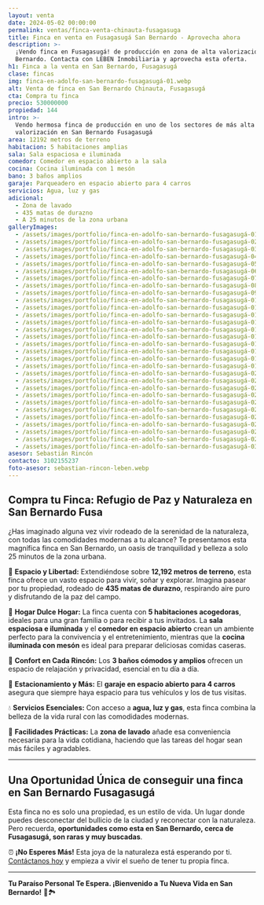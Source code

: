 ```yaml
---
layout: venta
date: 2024-05-02 00:00:00
permalink: ventas/finca-venta-chinauta-fusagasuga
title: Finca en venta en Fusagasugá San Bernardo - Aprovecha ahora
description: >-
  ¡Vendo finca en Fusagasugá! de producción en zona de alta valorización en San
  Bernardo. Contacta con LEBEN Inmobiliaria y aprovecha esta oferta.
h1: Finca a la venta en San Bernardo, Fusagasugá
clase: fincas
img: finca-en-adolfo-san-bernardo-fusagasugá-01.webp
alt: Venta de finca en San Bernardo Chinauta, Fusagasugá
cta: Compra tu finca
precio: 530000000
propiedad: 144
intro: >-
  Vendo hermosa finca de producción en uno de los sectores de más alta
  valorización en San Bernardo Fusagasugá
area: 12192 metros de terreno
habitacion: 5 habitaciones amplias
sala: Sala espaciosa e iluminada
comedor: Comedor en espacio abierto a la sala
cocina: Cocina iluminada con 1 mesón
bano: 3 baños amplios
garaje: Parqueadero en espacio abierto para 4 carros
servicios: Agua, luz y gas
adicional:
  - Zona de lavado
  - 435 matas de durazno
  - A 25 minutos de la zona urbana
galleryImages:
  - /assets/images/portfolio/finca-en-adolfo-san-bernardo-fusagasugá-01.webp
  - /assets/images/portfolio/finca-en-adolfo-san-bernardo-fusagasugá-02.webp
  - /assets/images/portfolio/finca-en-adolfo-san-bernardo-fusagasugá-03.webp
  - /assets/images/portfolio/finca-en-adolfo-san-bernardo-fusagasugá-04.webp
  - /assets/images/portfolio/finca-en-adolfo-san-bernardo-fusagasugá-05.webp
  - /assets/images/portfolio/finca-en-adolfo-san-bernardo-fusagasugá-06.webp
  - /assets/images/portfolio/finca-en-adolfo-san-bernardo-fusagasugá-07.webp
  - /assets/images/portfolio/finca-en-adolfo-san-bernardo-fusagasugá-08.webp
  - /assets/images/portfolio/finca-en-adolfo-san-bernardo-fusagasugá-09.webp
  - /assets/images/portfolio/finca-en-adolfo-san-bernardo-fusagasugá-010.webp
  - /assets/images/portfolio/finca-en-adolfo-san-bernardo-fusagasugá-011.webp
  - /assets/images/portfolio/finca-en-adolfo-san-bernardo-fusagasugá-012.webp
  - /assets/images/portfolio/finca-en-adolfo-san-bernardo-fusagasugá-013.webp
  - /assets/images/portfolio/finca-en-adolfo-san-bernardo-fusagasugá-014.webp
  - /assets/images/portfolio/finca-en-adolfo-san-bernardo-fusagasugá-015.webp
  - /assets/images/portfolio/finca-en-adolfo-san-bernardo-fusagasugá-016.webp
  - /assets/images/portfolio/finca-en-adolfo-san-bernardo-fusagasugá-017.webp
  - /assets/images/portfolio/finca-en-adolfo-san-bernardo-fusagasugá-018.webp
  - /assets/images/portfolio/finca-en-adolfo-san-bernardo-fusagasugá-019.webp
  - /assets/images/portfolio/finca-en-adolfo-san-bernardo-fusagasugá-020.webp
  - /assets/images/portfolio/finca-en-adolfo-san-bernardo-fusagasugá-021.webp
  - /assets/images/portfolio/finca-en-adolfo-san-bernardo-fusagasugá-022.webp
  - /assets/images/portfolio/finca-en-adolfo-san-bernardo-fusagasugá-023.webp
  - /assets/images/portfolio/finca-en-adolfo-san-bernardo-fusagasugá-024.webp
  - /assets/images/portfolio/finca-en-adolfo-san-bernardo-fusagasugá-025.webp
  - /assets/images/portfolio/finca-en-adolfo-san-bernardo-fusagasugá-026.webp
  - /assets/images/portfolio/finca-en-adolfo-san-bernardo-fusagasugá-027.webp
  - /assets/images/portfolio/finca-en-adolfo-san-bernardo-fusagasugá-028.webp
  - /assets/images/portfolio/finca-en-adolfo-san-bernardo-fusagasugá-029.webp
  - /assets/images/portfolio/finca-en-adolfo-san-bernardo-fusagasugá-030.webp
asesor: Sebastián Rincón
contacto: 3102155237
foto-asesor: sebastian-rincon-leben.webp
---
```

## Compra tu Finca: Refugio de Paz y Naturaleza en San Bernardo Fusa

¿Has imaginado alguna vez vivir rodeado de la serenidad de la naturaleza, con todas las comodidades modernas a tu alcance? Te presentamos esta magnífica finca en San Bernardo, un oasis de tranquilidad y belleza a solo 25 minutos de la zona urbana.

🌳 **Espacio y Libertad:** Extendiéndose sobre **12,192 metros de terreno**, esta finca ofrece un vasto espacio para vivir, soñar y explorar. Imagina pasear por tu propiedad, rodeado de **435 matas de durazno**, respirando aire puro y disfrutando de la paz del campo.

🏡 **Hogar Dulce Hogar:** La finca cuenta con **5 habitaciones acogedoras**, ideales para una gran familia o para recibir a tus invitados. La **sala espaciosa e iluminada** y el **comedor en espacio abierto** crean un ambiente perfecto para la convivencia y el entretenimiento, mientras que la **cocina iluminada con mesón** es ideal para preparar deliciosas comidas caseras.

🛁 **Confort en Cada Rincón:** Los **3 baños cómodos y amplios** ofrecen un espacio de relajación y privacidad, esencial en tu día a día.

🚗 **Estacionamiento y Más:** El **garaje en espacio abierto para 4 carros** asegura que siempre haya espacio para tus vehículos y los de tus visitas.

💧 **Servicios Esenciales:** Con acceso a **agua, luz y gas**, esta finca combina la belleza de la vida rural con las comodidades modernas.

🧺 **Facilidades Prácticas:** La **zona de lavado** añade esa conveniencia necesaria para la vida cotidiana, haciendo que las tareas del hogar sean más fáciles y agradables.

---

## Una Oportunidad Única de conseguir una finca en San Bernardo Fusagasugá

Esta finca no es solo una propiedad, es un estilo de vida. Un lugar donde puedes desconectar del bullicio de la ciudad y reconectar con la naturaleza. Pero recuerda, **oportunidades como esta en San Bernardo, cerca de Fusagasugá, son raras y muy buscadas**.

⏰ **¡No Esperes Más!** Esta joya de la naturaleza está esperando por ti. [Contáctanos hoy](https://wa.me/57<span%20data-cms-snippet-type=&quot;inline&quot;%20data-cms-snippet-id=&quot;be7d4a66-6f23-475e-91ac-1aab8316d7cb&quot;%20data-cms-snippet-data=&quot;eyJ0cmltX2xlZnQiOmZhbHNlLCJ0ZW1wbGF0ZSI6InBhZ2UuY29udGFjdG8iLCJ0cmltX3JpZ2h0IjpmYWxzZSwiX2hpZGRlbiI6dHJ1ZSwiX3NuaXBwZXRfdHlwZSI6Il9jY19qZWt5bGxfdGVtcGxhdGUiLCJfbWV0YSI6eyJ0cmltX2xlZnQiOnt9LCJ0ZW1wbGF0ZSI6eyJvcmlnaW5hbERhdGEiOlt7Il90eXBlIjoidGV4dCIsInRleHQiOiJwYWdlLmNvbnRhY3RvIn1dfSwidHJpbV9yaWdodCI6e319fQ==&quot;></span>) y empieza a vivir el sueño de tener tu propia finca.

---

**Tu Paraíso Personal Te Espera. ¡Bienvenido a Tu Nueva Vida en San Bernardo!** 🍑🏞️